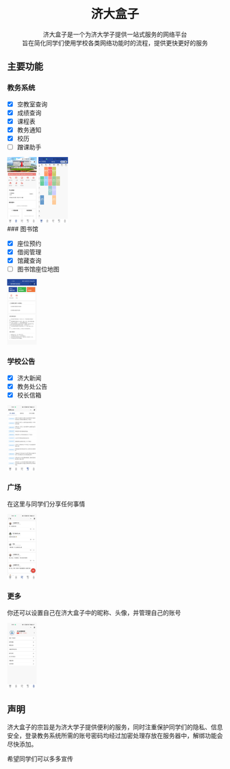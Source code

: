 <h1><center>济大盒子 </center></h1>
<center>济大盒子是一个为济大学子提供一站式服务的网络平台</center>
<center>旨在简化同学们使用学校各类网络功能时的流程，提供更快更好的服务</center>

## 主要功能

### 教务系统

- [x] 空教室查询
- [x] 成绩查询
- [x] 课程表
- [x] 教务通知
- [x] 校历
- [ ] 蹭课助手

<div class="figure">
  <img src="img\首页.jpg" alt="首页" style="zoom:15%;" />
  <img src="img\课表.jpg" alt="课程表" style="zoom:15%;" />
</div>
### 图书馆

- [x] 座位预约
- [x] 借阅管理
- [x] 馆藏查询
- [ ] 图书馆座位地图

<img src="img\图书馆.jpg" alt="图书馆" style="zoom:15%;" />

### 学校公告

- [x] 济大新闻
- [x] 教务处公告
- [x] 校长信箱

<img src="img\公告.jpg" alt="学校公告" style="zoom:15%;" />

### 广场

在这里与同学们分享任何事情

<img src="img\广场.jpg" alt="广场" style="zoom:15%;" />

### 更多

你还可以设置自己在济大盒子中的昵称、头像，并管理自己的账号

<img src="img\我的.jpg" alt="更多" style="zoom:15%;" />



## 声明

济大盒子的宗旨是为济大学子提供便利的服务，同时注重保护同学们的隐私、信息安全，登录教务系统所需的账号密码均经过加密处理存放在服务器中，解绑功能会尽快添加。

希望同学们可以多多宣传
